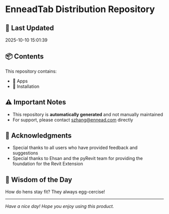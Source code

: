 # EnneadTab Distribution Repository

## 📅 Last Updated
2025-10-10 15:01:39



## 📦 Contents
This repository contains:
- 📂 Apps
- 📂 Installation

## ⚠️ Important Notes
- This repository is **automatically generated** and not manually maintained
- For support, please contact szhang@ennead.com directly

## 🙏 Acknowledgments
- Special thanks to all users who have provided feedback and suggestions
- Special thanks to Ehsan and the pyRevit team for providing the foundation for the Revit Extension

## 💭 Wisdom of the Day
How do hens stay fit? They always egg-cercise!

---
*Have a nice day! Hope you enjoy using this product.*
